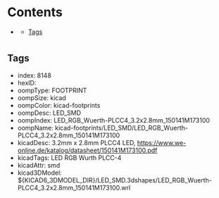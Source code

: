 



Contents
========

* [](#)
	* [Tags](#tags)

# 

## Tags

- index: 8148
- hexID: 
- oompType: FOOTPRINT
- oompSize: kicad
- oompColor: kicad-footprints
- oompDesc: LED_SMD
- oompIndex: LED_RGB_Wuerth-PLCC4_3.2x2.8mm_150141M173100
- oompName: kicad-footprints/LED_SMD/LED_RGB_Wuerth-PLCC4_3.2x2.8mm_150141M173100
- kicadDesc: 3.2mm x 2.8mm PLCC4 LED, https://www.we-online.de/katalog/datasheet/150141M173100.pdf
- kicadTags: LED RGB Wurth PLCC-4
- kicadAttr: smd
- kicad3DModel: ${KICAD6_3DMODEL_DIR}/LED_SMD.3dshapes/LED_RGB_Wuerth-PLCC4_3.2x2.8mm_150141M173100.wrl
